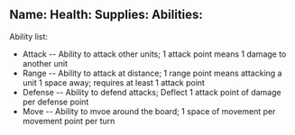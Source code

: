 Name: 
Health: 
Supplies: 
Abilities:
- 

Ability list:
- Attack
-- Ability to attack other units; 1 attack point means 1 damage to another unit
- Range
-- Ability to attack at distance; 1 range point means attacking a unit 1 space away; requires at least 1 attack point
- Defense
-- Ability to defend attacks; Deflect 1 attack point of damage per defense point
- Move
-- Ability to mvoe around the board; 1 space of movement per movement point per turn
